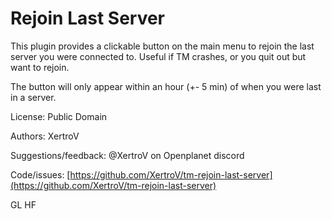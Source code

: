 # Rejoin Last Server

This plugin provides a clickable button on the main menu to rejoin the last server you were connected to. Useful if TM crashes, or you quit out but want to rejoin.

The button will only appear within an hour (+- 5 min) of when you were last in a server.

License: Public Domain

Authors: XertroV

Suggestions/feedback: @XertroV on Openplanet discord

Code/issues: [https://github.com/XertroV/tm-rejoin-last-server](https://github.com/XertroV/tm-rejoin-last-server)

GL HF
